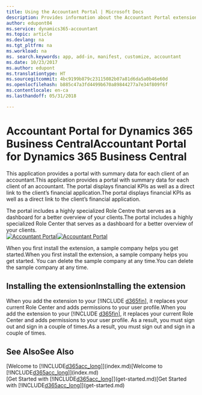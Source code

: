 ```yaml
---
title: Using the Accountant Portal | Microsoft Docs
description: Provides information about the Accountant Portal extension.
author: edupont04
ms.service: dynamics365-accountant
ms.topic: article
ms.devlang: na
ms.tgt_pltfrm: na
ms.workload: na
ms. search.keywords: app, add-in, manifest, customize, accountant
ms.date: 10/23/2017
ms.author: edupont
ms.translationtype: HT
ms.sourcegitcommit: 4bc9199b879c23115082b07a81d6da5a0b46e60d
ms.openlocfilehash: b885c47a3fd4499b670a89844277a7e34f809f6f
ms.contentlocale: en-ca
ms.lasthandoff: 05/31/2018

---
```

# <a name="accountant-portal-for-dynamics-365-business-central"></a><span data-ttu-id="1eef1-103">Accountant Portal for Dynamics 365 Business Central</span><span class="sxs-lookup"><span data-stu-id="1eef1-103">Accountant Portal for Dynamics 365 Business Central</span></span>
<span data-ttu-id="1eef1-104">This application provides a portal with summary data for each client of an accountant.</span><span class="sxs-lookup"><span data-stu-id="1eef1-104">This application provides a portal with summary data for each client of an accountant.</span></span> <span data-ttu-id="1eef1-105">The portal displays financial KPIs as well as a direct link to the client’s financial application.</span><span class="sxs-lookup"><span data-stu-id="1eef1-105">The portal displays financial KPIs as well as a direct link to the client’s financial application.</span></span>  

<span data-ttu-id="1eef1-106">The portal includes a highly specialized Role Centre that serves as a dashboard for a better overview of your clients.</span><span class="sxs-lookup"><span data-stu-id="1eef1-106">The portal includes a highly specialized Role Center that serves as a dashboard for a better overview of your clients.</span></span>  
<span data-ttu-id="1eef1-107">[![Accountant Portal](./media/accountant-get-started/accountant-dashboard.png)](https://go.microsoft.com/fwlink/?linkid=851257)</span><span class="sxs-lookup"><span data-stu-id="1eef1-107">[![Accountant Portal](./media/accountant-get-started/accountant-dashboard.png)](https://go.microsoft.com/fwlink/?linkid=851257)</span></span>

<span data-ttu-id="1eef1-108">When you first install the extension, a sample company helps you get started.</span><span class="sxs-lookup"><span data-stu-id="1eef1-108">When you first install the extension, a sample company helps you get started.</span></span> <span data-ttu-id="1eef1-109">You can delete the sample company at any time.</span><span class="sxs-lookup"><span data-stu-id="1eef1-109">You can delete the sample company at any time.</span></span>  

## <a name="installing-the-extension"></a><span data-ttu-id="1eef1-110">Installing the extension</span><span class="sxs-lookup"><span data-stu-id="1eef1-110">Installing the extension</span></span>
<span data-ttu-id="1eef1-111">When you add the extension to your [!INCLUDE [d365fin](includes/d365fin_md.md)], it replaces your current Role Center and adds permissions to your user profile.</span><span class="sxs-lookup"><span data-stu-id="1eef1-111">When you add the extension to your [!INCLUDE [d365fin](includes/d365fin_md.md)], it replaces your current Role Center and adds permissions to your user profile.</span></span> <span data-ttu-id="1eef1-112">As a result, you must sign out and sign in a couple of times.</span><span class="sxs-lookup"><span data-stu-id="1eef1-112">As a result, you must sign out and sign in a couple of times.</span></span>  

## <a name="see-also"></a><span data-ttu-id="1eef1-113">See Also</span><span class="sxs-lookup"><span data-stu-id="1eef1-113">See Also</span></span>
<span data-ttu-id="1eef1-114">[Welcome to [!INCLUDE[d365acc_long](includes/d365acc_long_md.md)]](index.md)</span><span class="sxs-lookup"><span data-stu-id="1eef1-114">[Welcome to [!INCLUDE[d365acc_long](includes/d365acc_long_md.md)]](index.md)</span></span>  
<span data-ttu-id="1eef1-115">[Get Started with [!INCLUDE[d365acc_long](includes/d365acc_long_md.md)]](get-started.md)</span><span class="sxs-lookup"><span data-stu-id="1eef1-115">[Get Started with [!INCLUDE[d365acc_long](includes/d365acc_long_md.md)]](get-started.md)</span></span>  

